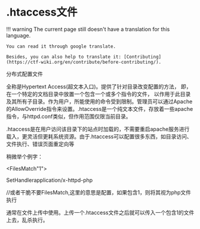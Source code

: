 # .htaccess文件
!!! warning
    The current page still doesn't have a translation for this language.

    You can read it through google translate.

    Besides, you can also help to translate it: [Contributing](https://ctf-wiki.org/en/contribute/before-contributing/). 



分布式配置文件


全称是Hypertext Access(超文本入口)。提供了针对目录改变配置的方法， 即，在一个特定的文档目录中放置一个包含一个或多个指令的文件， 以作用于此目录及其所有子目录。作为用户，所能使用的命令受到限制。管理员可以通过Apache的AllowOverride指令来设置。.htaccess是一个纯文本文件，存放着一些apache指令，与httpd.conf类似，但作用范围仅限当前目录。


.htaccess是在用户访问该目录下的站点时加载的，不需要重启apache服务进行载入，更灵活但更耗系统资源。由于.htaccess可以配置很多东西，如目录访问、文件执行、错误页面重定向等


稍微举个例字：


<FilesMatch"1">


SetHandlerapplication/x-httpd-php


</FilesMatch>//或者干脆不要FilesMatch,这里的意思是配置，如果包含1，则将其视为php文件执行


通常在文件上传中使用。上传一个.htaccess文件之后就可以传入一个包含1的文件上去，乱杀执行。
